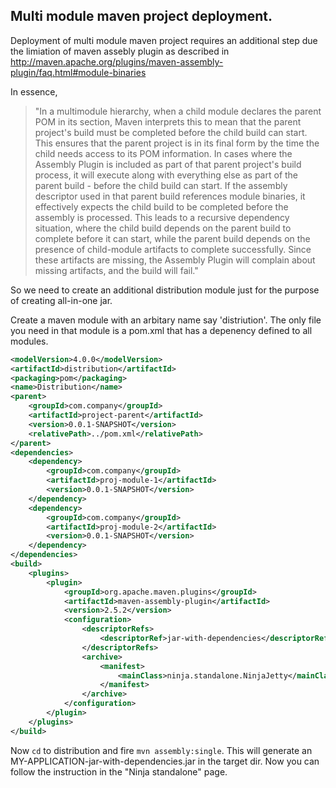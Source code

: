 Multi module maven project deployment.
-------------------------------------
Deployment of multi module maven project requires an additional step due the limiation of maven assebly plugin as described in http://maven.apache.org/plugins/maven-assembly-plugin/faq.html#module-binaries

In essence,

> "In a multimodule hierarchy, when a child module declares the parent POM in its section, Maven interprets this to mean that the parent project's build must be completed before the child build can start. This ensures that the parent project is in its final form by the time the child needs access to its POM information. In cases where the Assembly Plugin is included as part of that parent project's build process, it will execute along with everything else as part of the parent build - before the child build can start. If the assembly descriptor used in that parent build references module binaries, it effectively expects the child build to be completed before the assembly is processed. This leads to a recursive dependency situation, where the child build depends on the parent build to complete before it can start, while the parent build depends on the presence of child-module artifacts to complete successfully. Since these artifacts are missing, the Assembly Plugin will complain about missing artifacts, and the build will fail."

So we need to create an additional distribution module just for the purpose of creating all-in-one jar.

Create a maven module with an arbitary name say 'distriution'. The only file you need in that module is a pom.xml that has a depenency defined to all modules.

```xml
<modelVersion>4.0.0</modelVersion>
<artifactId>distribution</artifactId>
<packaging>pom</packaging>
<name>Distribution</name>
<parent>
    <groupId>com.company</groupId>
    <artifactId>project-parent</artifactId>
    <version>0.0.1-SNAPSHOT</version>
    <relativePath>../pom.xml</relativePath>
</parent>
<dependencies>
    <dependency>
        <groupId>com.company</groupId>
        <artifactId>proj-module-1</artifactId>
        <version>0.0.1-SNAPSHOT</version>
    </dependency>
    <dependency>
        <groupId>com.company</groupId>
        <artifactId>proj-module-2</artifactId>
        <version>0.0.1-SNAPSHOT</version>
    </dependency>
</dependencies>
<build>
    <plugins>
        <plugin>
            <groupId>org.apache.maven.plugins</groupId>
            <artifactId>maven-assembly-plugin</artifactId>
            <version>2.5.2</version>
            <configuration>
                <descriptorRefs>
                    <descriptorRef>jar-with-dependencies</descriptorRef>
                </descriptorRefs>
                <archive>
                    <manifest>
                        <mainClass>ninja.standalone.NinjaJetty</mainClass>
                    </manifest>
                </archive>
            </configuration>
        </plugin>
    </plugins>
</build>    
```

Now `cd` to distribution and fire `mvn assembly:single`. This will generate an MY-APPLICATION-jar-with-dependencies.jar in the target dir.
Now you can follow the instruction in the "Ninja standalone" page.
